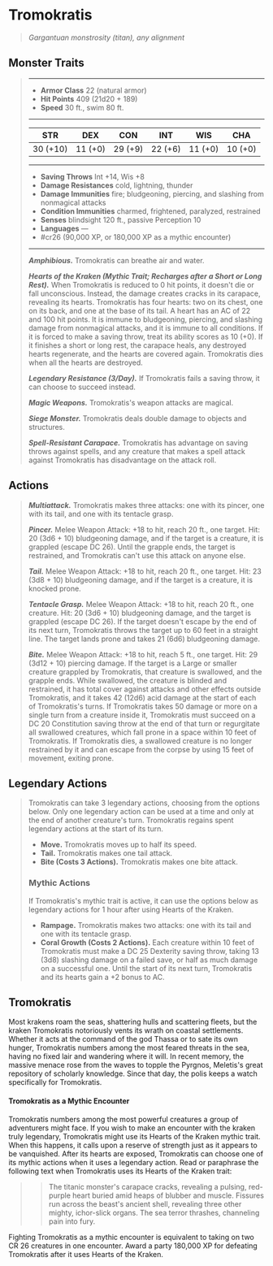 # Tromokratis
>*Gargantuan monstrosity (titan), any alignment*
## Monster Traits
>___
>- **Armor Class** 22 (natural armor)
>- **Hit Points** 409 (21d20 + 189)
>- **Speed** 30 ft., swim 80 ft.
>___
>|STR|DEX|CON|INT|WIS|CHA|
>|:---:|:---:|:---:|:---:|:---:|:---:|
>|30 (+10)|11 (+0)|29 (+9)|22 (+6)|11 (+0)|10 (+0)|
>___
>- **Saving Throws** Int +14, Wis +8
>- **Damage Resistances** cold, lightning, thunder
>- **Damage Immunities** fire; bludgeoning, piercing, and slashing from nonmagical attacks
>- **Condition Immunities** charmed, frightened, paralyzed, restrained
>- **Senses** blindsight 120 ft., passive Perception 10
>- **Languages** —
>- #cr26 (90,000 XP, or 180,000 XP as a mythic encounter)
>___
>***Amphibious.*** Tromokratis can breathe air and water.  
>
>***Hearts of the Kraken (Mythic Trait; Recharges after a Short or Long Rest).*** When Tromokratis is reduced to 0 hit points, it doesn't die or fall unconscious. Instead, the damage creates cracks in its carapace, revealing its hearts. Tromokratis has four hearts: two on its chest, one on its back, and one at the base of its tail. A heart has an AC of 22 and 100 hit points. It is immune to bludgeoning, piercing, and slashing damage from nonmagical attacks, and it is immune to all conditions. If it is forced to make a saving throw, treat its ability scores as 10 (+0). If it finishes a short or long rest, the carapace heals, any destroyed hearts regenerate, and the hearts are covered again. Tromokratis dies when all the hearts are destroyed.  
>
>***Legendary Resistance (3/Day).*** If Tromokratis fails a saving throw, it can choose to succeed instead.  
>
>***Magic Weapons.*** Tromokratis's weapon attacks are magical.  
>
>***Siege Monster.*** Tromokratis deals double damage to objects and structures.  
>
>***Spell-Resistant Carapace.*** Tromokratis has advantage on saving throws against spells, and any creature that makes a spell attack against Tromokratis has disadvantage on the attack roll.  
>
## Actions
>***Multiattack.*** Tromokratis makes three attacks: one with its pincer, one with its tail, and one with its tentacle grasp.  
>
>***Pincer.*** Melee Weapon Attack: +18 to hit, reach 20 ft., one target. Hit: 20 (3d6 + 10) bludgeoning damage, and if the target is a creature, it is grappled (escape DC 26). Until the grapple ends, the target is restrained, and Tromokratis can't use this attack on anyone else.  
>
>***Tail.*** Melee Weapon Attack: +18 to hit, reach 20 ft., one target. Hit: 23 (3d8 + 10) bludgeoning damage, and if the target is a creature, it is knocked prone.  
>
>***Tentacle Grasp.*** Melee Weapon Attack: +18 to hit, reach 20 ft., one creature. Hit: 20 (3d6 + 10) bludgeoning damage, and the target is grappled (escape DC 26). If the target doesn't escape by the end of its next turn, Tromokratis throws the target up to 60 feet in a straight line. The target lands prone and takes 21 (6d6) bludgeoning damage.  
>
>***Bite.*** Melee Weapon Attack: +18 to hit, reach 5 ft., one target. Hit: 29 (3d12 + 10) piercing damage. If the target is a Large or smaller creature grappled by Tromokratis, that creature is swallowed, and the grapple ends. While swallowed, the creature is blinded and restrained, it has total cover against attacks and other effects outside Tromokratis, and it takes 42 (12d6) acid damage at the start of each of Tromokratis's turns. If Tromokratis takes 50 damage or more on a single turn from a creature inside it, Tromokratis must succeed on a DC 20 Constitution saving throw at the end of that turn or regurgitate all swallowed creatures, which fall prone in a space within 10 feet of Tromokratis. If Tromokratis dies, a swallowed creature is no longer restrained by it and can escape from the corpse by using 15 feet of movement, exiting prone.  
>
## Legendary Actions
>Tromokratis can take 3 legendary actions, choosing from the options below. Only one legendary action can be used at a time and only at the end of another creature's turn. Tromokratis regains spent legendary actions at the start of its turn.
>
>- **Move.** Tromokratis moves up to half its speed.
>- **Tail.** Tromokratis makes one tail attack.
>- **Bite (Costs 3 Actions).** Tromokratis makes one bite attack.
>
>### Mythic Actions
>If Tromokratis's mythic trait is active, it can use the options below as legendary actions for 1 hour after using Hearts of the Kraken.
>
>- **Rampage.** Tromokratis makes two attacks: one with its tail and one with its tentacle grasp.
>- **Coral Growth (Costs 2 Actions).** Each creature within 10 feet of Tromokratis must make a DC 25 Dexterity saving throw, taking 13 (3d8) slashing damage on a failed save, or half as much damage on a successful one. Until the start of its next turn, Tromokratis and its hearts gain a +2 bonus to AC.
## Tromokratis
Most krakens roam the seas, shattering hulls and scattering fleets, but the kraken Tromokratis notoriously vents its wrath on coastal settlements. Whether it acts at the command of the god Thassa or to sate its own hunger, Tromokratis numbers among the most feared threats in the sea, having no fixed lair and wandering where it will. In recent memory, the massive menace rose from the waves to topple the Pyrgnos, Meletis's great repository of scholarly knowledge. Since that day, the polis keeps a watch specifically for Tromokratis.
#### Tromokratis as a Mythic Encounter
Tromokratis numbers among the most powerful creatures a group of adventurers might face. If you wish to make an encounter with the kraken truly legendary, Tromokratis might use its Hearts of the Kraken mythic trait. When this happens, it calls upon a reserve of strength just as it appears to be vanquished. After its hearts are exposed, Tromokratis can choose one of its mythic actions when it uses a legendary action.
Read or paraphrase the following text when Tromokratis uses its Hearts of the Kraken trait:
>>The titanic monster's carapace cracks, revealing a pulsing, red-purple heart buried amid heaps of blubber and muscle. Fissures run across the beast's ancient shell, revealing three other mighty, ichor-slick organs. The sea terror thrashes, channeling pain into fury.
>>
Fighting Tromokratis as a mythic encounter is equivalent to taking on two CR 26 creatures in one encounter. Award a party 180,000 XP for defeating Tromokratis after it uses Hearts of the Kraken.
